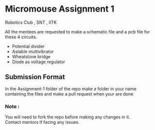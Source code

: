 # Micromouse Assignment 1
Robotics Club , SNT ,  IITK 

All the mentees are requested to make a schematic file and a pcb file for these 4 circuits.
* Potential divider
* Astable multivibrator 
* Wheatstone bridge
* Diode as voltage regulator

## Submission Format
In the Assignment-1 folder of the repo make a folder in your name containing the 
files and make a pull request when your are done
 
### Note :
You will need to fork the repo before making any changes in it.\
Contact mentors if facing any issues.
